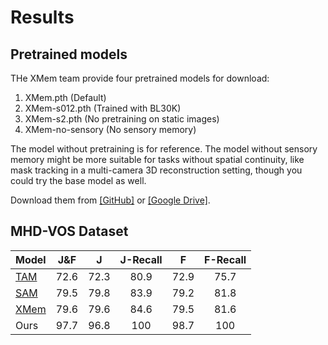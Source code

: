 # Results

## Pretrained models

THe XMem team provide four pretrained models for download:

1. XMem.pth (Default)
2. XMem-s012.pth (Trained with BL30K)
3. XMem-s2.pth (No pretraining on static images)
4. XMem-no-sensory (No sensory memory)

The model without pretraining is for reference. The model without sensory memory might be more suitable for tasks without spatial continuity, like mask tracking in a multi-camera 3D reconstruction setting, though you could try the base model as well.

Download them from [[GitHub]](https://github.com/hkchengrex/XMem/releases/tag/v1.0) or [[Google Drive]](https://drive.google.com/drive/folders/1QYsog7zNzcxGXTGBzEhMUg8QVJwZB6D1?usp=sharing).

## MHD-VOS Dataset

| Model | J&F | J | J-Recall | F | F-Recall |
| --- | :--:|:--:|:---:|:---:|:---:|
| [TAM](https://github.com/gaomingqi/Track-Anything) | 72.6 | 72.3 | 80.9 | 72.9 | 75.7 |
| [SAM](https://github.com/facebookresearch/segment-anything) | 79.5 | 79.8 | 83.9 | 79.2 | 81.8 |
| [XMem](https://github.com/hkchengrex/XMem/tree/main) | 79.6 | 79.6 | 84.6 | 79.5 | 81.6 |
| Ours | 97.7 | 96.8 | 100 | 98.7 | 100 |

